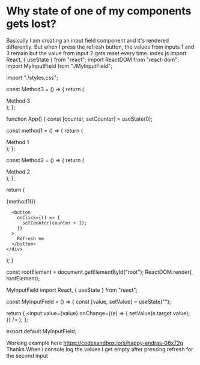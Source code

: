 
# Why state of one of my components gets lost?

Basically I am creating an input field component and it's rendered differently.
But when I press the refresh button, the values from inputs 1 and 3 remain but the value from input 2 gets reset every time.
index.js
import React, { useState } from "react";
import ReactDOM from "react-dom";
import MyInputField from "./MyInputField";

import "./styles.css";

const Method3 = () => {
  return (
    <div>
      <span>Method 3</span>
      <MyInputField />
    </div>
  );
};

function App() {
  const [counter, setCounter] = useState(0);

  const method1 = () => {
    return (
      <div>
        <span>Method 1</span>
        <MyInputField />
      </div>
    );
  };

  const Method2 = () => {
    return (
      <div>
        <span>Method 2</span>
        <MyInputField />
      </div>
    );
  };

  return (
    <div className="App">
      <div>{method1()}</div>
      <Method2 />
      <Method3 />

      <button
        onClick={() => {
          setCounter(counter + 1);
        }}
      >
        Refresh me
      </button>
    </div>
  );
}

const rootElement = document.getElementById("root");
ReactDOM.render(<App />, rootElement);


MyInputField
import React, { useState } from "react";

const MyInputField = () => {
  const [value, setValue] = useState("");

  return (
    <input
      value={value}
      onChange={(e) => {
        setValue(e.target.value);
      }}
    />
  );
};

export default MyInputField;


Working example here
https://codesandbox.io/s/happy-andras-06x72q
Thanks
When i console log the values I get empty after pressing refresh for the second input

        